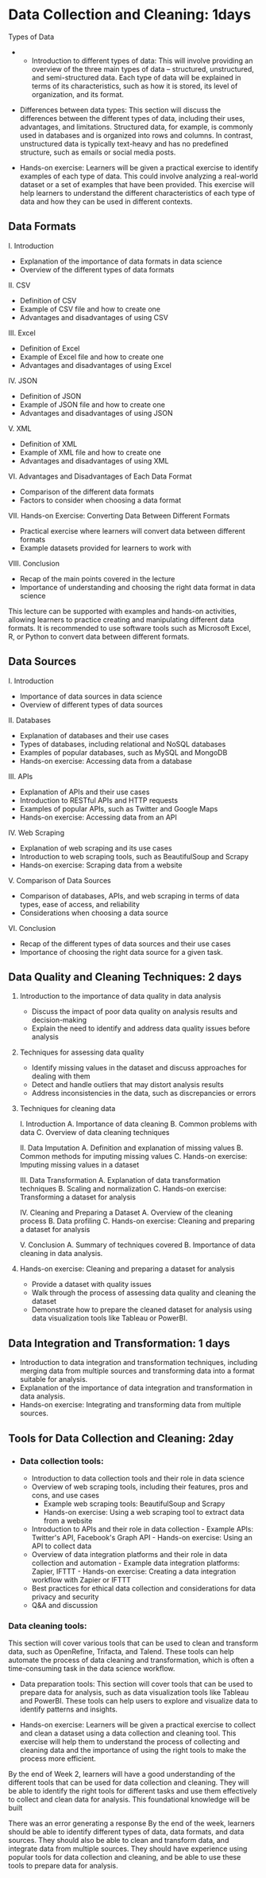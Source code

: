 # Data Collection and Cleaning: 1days

Types of Data
-   -   Introduction to different types of data: This will involve providing an overview of the three main types of data – structured, unstructured, and semi-structured data. Each type of data will be explained in terms of its characteristics, such as how it is stored, its level of organization, and its format.
    
-   Differences between data types: This section will discuss the differences between the different types of data, including their uses, advantages, and limitations. Structured data, for example, is commonly used in databases and is organized into rows and columns. In contrast, unstructured data is typically text-heavy and has no predefined structure, such as emails or social media posts.
    
-   Hands-on exercise: Learners will be given a practical exercise to identify examples of each type of data. This could involve analyzing a real-world dataset or a set of examples that have been provided. This exercise will help learners to understand the different characteristics of each type of data and how they can be used in different contexts.


## Data Formats

I. Introduction

-   Explanation of the importance of data formats in data science
-   Overview of the different types of data formats

II. CSV

-   Definition of CSV
-   Example of CSV file and how to create one
-   Advantages and disadvantages of using CSV

III. Excel

-   Definition of Excel
-   Example of Excel file and how to create one
-   Advantages and disadvantages of using Excel

IV. JSON

-   Definition of JSON
-   Example of JSON file and how to create one
-   Advantages and disadvantages of using JSON

V. XML

-   Definition of XML
-   Example of XML file and how to create one
-   Advantages and disadvantages of using XML

VI. Advantages and Disadvantages of Each Data Format

-   Comparison of the different data formats
-   Factors to consider when choosing a data format

VII. Hands-on Exercise: Converting Data Between Different Formats

-   Practical exercise where learners will convert data between different formats
-   Example datasets provided for learners to work with

VIII. Conclusion

-   Recap of the main points covered in the lecture
-   Importance of understanding and choosing the right data format in data science

This lecture can be supported with examples and hands-on activities, allowing learners to practice creating and manipulating different data formats. It is recommended to use software tools such as Microsoft Excel, R, or Python to convert data between different formats.


## Data Sources

I. Introduction

-   Importance of data sources in data science
-   Overview of different types of data sources

II. Databases

-   Explanation of databases and their use cases
-   Types of databases, including relational and NoSQL databases
-   Examples of popular databases, such as MySQL and MongoDB
-   Hands-on exercise: Accessing data from a database

III. APIs

-   Explanation of APIs and their use cases
-   Introduction to RESTful APIs and HTTP requests
-   Examples of popular APIs, such as Twitter and Google Maps
-   Hands-on exercise: Accessing data from an API

IV. Web Scraping

-   Explanation of web scraping and its use cases
-   Introduction to web scraping tools, such as BeautifulSoup and Scrapy
-   Hands-on exercise: Scraping data from a website

V. Comparison of Data Sources

-   Comparison of databases, APIs, and web scraping in terms of data types, ease of access, and reliability
-   Considerations when choosing a data source

VI. Conclusion

-   Recap of the different types of data sources and their use cases
-   Importance of choosing the right data source for a given task.



## Data Quality and Cleaning Techniques: 2 days

1.  Introduction to the importance of data quality in data analysis
    
    -   Discuss the impact of poor data quality on analysis results and decision-making
    -   Explain the need to identify and address data quality issues before analysis

2.  Techniques for assessing data quality
    
    -   Identify missing values in the dataset and discuss approaches for dealing with them
    -   Detect and handle outliers that may distort analysis results
    -   Address inconsistencies in the data, such as discrepancies or errors
3.  Techniques for cleaning data
    
	I. Introduction A. Importance of data cleaning B. Common problems with data C. Overview of data cleaning techniques

	II. Data Imputation A. Definition and explanation of missing values B. Common methods for imputing missing values C. Hands-on exercise: Imputing missing values in a dataset

	III. Data Transformation A. Explanation of data transformation techniques B. Scaling and normalization C. Hands-on exercise: Transforming a dataset for analysis

	IV. Cleaning and Preparing a Dataset A. Overview of the cleaning process B. Data profiling C. Hands-on exercise: Cleaning and preparing a dataset for analysis

	V. Conclusion A. Summary of techniques covered B. Importance of data cleaning in data analysis.
	
4.  Hands-on exercise: Cleaning and preparing a dataset for analysis
    
    -   Provide a dataset with quality issues
    -   Walk through the process of assessing data quality and cleaning the dataset
    -   Demonstrate how to prepare the cleaned dataset for analysis using data visualization tools like Tableau or PowerBI.

## Data Integration and Transformation: 1 days

-   Introduction to data integration and transformation techniques, including merging data from multiple sources and transforming data into a format suitable for analysis.
-   Explanation of the importance of data integration and transformation in data analysis.
-   Hands-on exercise: Integrating and transforming data from multiple sources.

## Tools for Data Collection and Cleaning: 2day 

- ### Data collection tools: 

	-   Introduction to data collection tools and their role in data science
	-   Overview of web scraping tools, including their features, pros and cons, and use cases
		-   Example web scraping tools: BeautifulSoup and Scrapy
		-   Hands-on exercise: Using a web scraping tool to extract data from a website
	-   Introduction to APIs and their role in data collection
			    -   Example APIs: Twitter's API, Facebook's Graph API
			    -   Hands-on exercise: Using an API to collect data
	-   Overview of data integration platforms and their role in data collection and automation
			    -   Example data integration platforms: Zapier, IFTTT
			    -   Hands-on exercise: Creating a data integration workflow with Zapier or IFTTT
	-   Best practices for ethical data collection and considerations for data privacy and security
	-   Q&A and discussion
		
    
###    Data cleaning tools:
This section will cover various tools that can be used to clean and transform data, such as OpenRefine, Trifacta, and Talend. These tools can help automate the process of data cleaning and transformation, which is often a time-consuming task in the data science workflow.
    
-   Data preparation tools: This section will cover tools that can be used to prepare data for analysis, such as data visualization tools like Tableau and PowerBI. These tools can help users to explore and visualize data to identify patterns and insights.
    
-   Hands-on exercise: Learners will be given a practical exercise to collect and clean a dataset using a data collection and cleaning tool. This exercise will help them to understand the process of collecting and cleaning data and the importance of using the right tools to make the process more efficient.
    

By the end of Week 2, learners will have a good understanding of the different tools that can be used for data collection and cleaning. They will be able to identify the right tools for different tasks and use them effectively to collect and clean data for analysis. This foundational knowledge will be built



There was an error generating a response
By the end of the week, learners should be able to identify different types of data, data formats, and data sources. They should also be able to clean and transform data, and integrate data from multiple sources. They should have experience using popular tools for data collection and cleaning, and be able to use these tools to prepare data for analysis.